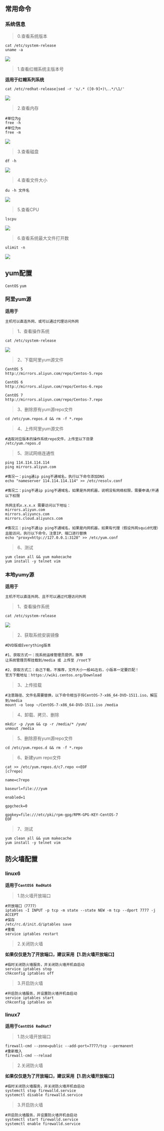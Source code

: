 ## 常用命令 ##

### 系统信息 ###

> 0.查看系统版本

	cat /etc/system-release
    uname -a

![](./images/sys_version.png)

> 1.查看红帽系统主版本号

**适用于红帽系列系统**

	cat /etc/redhat-release|sed -r 's/.* ([0-9]+)\..*/\1/'

![](./images/redhat_info.jpg)

> 2.查看内存
	
	#单位为g
	free -h
	#单位为m
	free -m

![](./images/memory_info.png)

> 3.查看磁盘

	df -h

![](./images/storage_info.png)

> 4.查看文件大小

	du -h 文件名

![](./images/file_size.png)

> 5.查看CPU

	lscpu

![](./images/cpu_info.png)

> 6.查看系统最大文件打开数

	ulimit -n

![](./images/openfiles_num.png)

## yum配置 ##

`CentOS` `yum`

### 阿里yum源 ###

**适用于**

`主机可以直连外网、或可以通过代理访问外网`


> 1、查看操作系统

	cat /etc/system-release

![](https://i.imgur.com/jP8STW7.png)

> 2、下载阿里yum源文件

	CentOS 5
	http://mirrors.aliyun.com/repo/Centos-5.repo

	CentOS 6
	http://mirrors.aliyun.com/repo/Centos-6.repo

	CentOS 7
	http://mirrors.aliyun.com/repo/Centos-7.repo

> 3、删除原有yum源repo文件

	cd /etc/yum.repos.d && rm -f *.repo

> 4、上传阿里yum源文件

	#选取对应版本的操作系统repo文件，上传至以下目录
	/etc/yum.repos.d

> 5、测试网络连通性

	ping 114.114.114.114
	ping mirrors.aliyun.com

	#情况一：ping通ip ping不通域名，执行以下命令添加DNS
	echo "nameserver 114.114.114.114" >> /etc/resolv.conf

	#情况二：ping不通ip ping不通域名，如果是外网机器，说明没有网络权限，需要申请/开通以下权限

	外网主机x.x.x.x 需要访问以下地址：
	mirrors.aliyun.com
	mirrors.aliyuncs.com
	mirrors.cloud.aliyuncs.com

	#情况三：ping不通ip ping不通域名，如果是内网机器，如果有代理（假设外网squid代理）且能访问，执行以下命令，注意IP、端口进行替换
	echo "proxy=http://127.0.0.1:3128" >> /etc/yum.conf

> 6、测试

	yum clean all && yum makecache
	yum install -y telnet vim
	
### 本地yumy源 ###

**适用于**

`主机不可以直连外网、且不可以通过代理访问外网`


> 1、查看操作系统

	cat /etc/system-release

![](https://i.imgur.com/jP8STW7.png)

> 2、获取系统安装镜像

	#DVD版或Everything版本

	#1、获取方式一：找系统运维管理员提供，推荐
	让系统管理员帮挂载到/media 或 上传至 /root下

	#2、获取方式二：自己下载，不推荐，文件大小一般4G左右，小版本一定要匹配！
	官方下载地址：https://wiki.centos.org/Download

> 3、上传挂载

	#注意路径、文件名需要替换，以下命令相当于将CentOS-7-x86_64-DVD-1511.iso，解压到/media
	mount -o loop ~/CentOS-7-x86_64-DVD-1511.iso /media

> 4、卸载、拷贝、删除

	mkdir -p /yum && cp -r /media/* /yum/
	unmout /media

> 5、删除原有yum源repo文件

	cd /etc/yum.repos.d && rm -f *.repo

> 6、新建yum repo文件

	cat >> /etc/yum.repos.d/c7.repo <<EOF
	[c7repo]
	
	name=c7repo
	
	baseurl=file:///yum
	
	enabled=1
	
	gpgcheck=0
	
	gpgkey=file:///etc/pki/rpm-gpg/RPM-GPG-KEY-CentOS-7
	EOF

> 7、测试

	yum clean all && yum makecache
	yum install -y telnet vim

## 防火墙配置 ##

### linux6 ###

**适用于`CentOS6 RedHat6`**

> 1.防火墙开放端口

	#开放端口（7777）
	iptables -I INPUT -p tcp -m state --state NEW -m tcp --dport 7777 -j ACCEPT
    #保存
    /etc/rc.d/init.d/iptables save
    #重载
    service iptables restart

> 2.关闭防火墙

**如果仅仅是为了开放端口，建议采用【1.防火墙开放端口】**

	#临时关闭防火墙服务，并关闭防火墙开机自启动
	service iptables stop
	chkconfig iptables off

> 3.开启防火墙

	#开启防火墙服务，并设置防火墙开机自启动
	service iptables start
	chkconfig iptables on


### linux7 ###

**适用于`CentOS6 RedHat7`**

> 1.防火墙开放端口

	firewall-cmd --zone=public --add-port=7777/tcp --permanent
	#重新载入
	firewall-cmd --reload

> 2.关闭防火墙

**如果仅仅是为了开放端口，建议采用【1.防火墙开放端口】**

	#临时关闭防火墙服务，并关闭防火墙开机自启动
	systemctl stop firewalld.service
	systemctl disable firewalld.service

> 3.开启防火墙

	#开启防火墙服务，并设置防火墙开机自启动
	systemctl start firewalld.service
	systemctl enable firewalld.service
